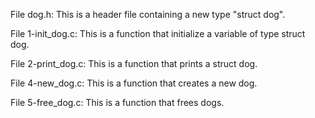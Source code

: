 File dog.h: This is a header file containing a new type "struct dog".

File 1-init_dog.c: This is a function that initialize a variable of type struct dog.

File 2-print_dog.c: This is a function that prints a struct dog.

File 4-new_dog.c: This is a function that creates a new dog.

File 5-free_dog.c: This is a function that frees dogs.
